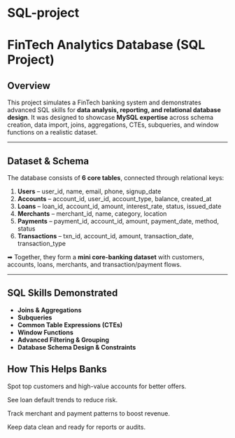 # SQL-project

#  FinTech Analytics Database (SQL Project)

##  Overview

This project simulates a FinTech banking system and demonstrates advanced SQL skills for **data analysis, reporting, and relational database design**.
It was designed to showcase **MySQL expertise** across schema creation, data import, joins, aggregations, CTEs, subqueries, and window functions on a realistic dataset.

---

##  Dataset & Schema

The database consists of **6 core tables**, connected through relational keys:

1. **Users** – user\_id, name, email, phone, signup\_date
2. **Accounts** – account\_id, user\_id, account\_type, balance, created\_at
3. **Loans** – loan\_id, account\_id, amount, interest\_rate, status, issued\_date
4. **Merchants** – merchant\_id, name, category, location
5. **Payments** – payment\_id, account\_id, amount, payment\_date, method, status
6. **Transactions** – txn\_id, account\_id, amount, transaction\_date, transaction\_type

➡ Together, they form a **mini core-banking dataset** with customers, accounts, loans, merchants, and transaction/payment flows.

---

##  SQL Skills Demonstrated

* **Joins & Aggregations**
* **Subqueries**
* **Common Table Expressions (CTEs)**
* **Window Functions**
* **Advanced Filtering & Grouping**
* **Database Schema Design & Constraints**

## How This Helps Banks

Spot top customers and high-value accounts for better offers.

See loan default trends to reduce risk.

Track merchant and payment patterns to boost revenue.

Keep data clean and ready for reports or audits.


